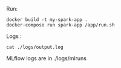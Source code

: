 Run:
```
docker build -t my-spark-app .
docker-compose run spark-app /app/run.sh
```
Logs :

```
cat ./logs/output.log
```

MLflow logs are in ./logs/mlruns